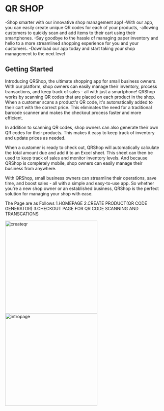 # QR SHOP

-Shop smarter with our innovative shop management app!
-With our app, you can easily create unique QR codes for each of your products,
-allowing customers to quickly scan and add items to their cart using their smartphones.
-Say goodbye to the hassle of managing paper inventory and hello to a more streamlined shopping experience for you and your customers.
-Download our app today and start taking your shop management to the next level

## Getting Started
Introducing QRShop, the ultimate shopping app for small business owners. With our platform, shop owners can easily manage their inventory, process transactions, and keep track of sales - all with just a smartphone!
QRShop works by scanning QR codes that are placed on each product in the shop. When a customer scans a product's QR code, it's automatically added to their cart with the correct price. This eliminates the need for a traditional barcode scanner and makes the checkout process faster and more efficient.

In addition to scanning QR codes, shop owners can also generate their own QR codes for their products. This makes it easy to keep track of inventory and update prices as needed.

When a customer is ready to check out, QRShop will automatically calculate the total amount due and add it to an Excel sheet. This sheet can then be used to keep track of sales and monitor inventory levels. And because QRShop is completely mobile, shop owners can easily manage their business from anywhere.

With QRShop, small business owners can streamline their operations, save time, and boost sales - all with a simple and easy-to-use app. So whether you're a new shop owner or an established business, QRShop is the perfect solution for managing your shop with ease.


The Page are as Follows
1.HOMEPAGE
2.CREATE PRODUCT(QR CODE GENERATOR)
3.CHECKOUT PAGE FOR QR CODE SCANNING AND TRANSCATIONS

<img src="https://github.com/FKdevelopers254/QRSHOP/assets/65674370/123742f0-55d4-4e85-bab8-8c2a23edda14" alt="createqr" height="300">
<img src="https://github.com/FKdevelopers254/QRSHOP/assets/65674370/9d49c9e9-c6df-431e-9bc7-1999cdc21cb7" alt="intropage" height="300">
